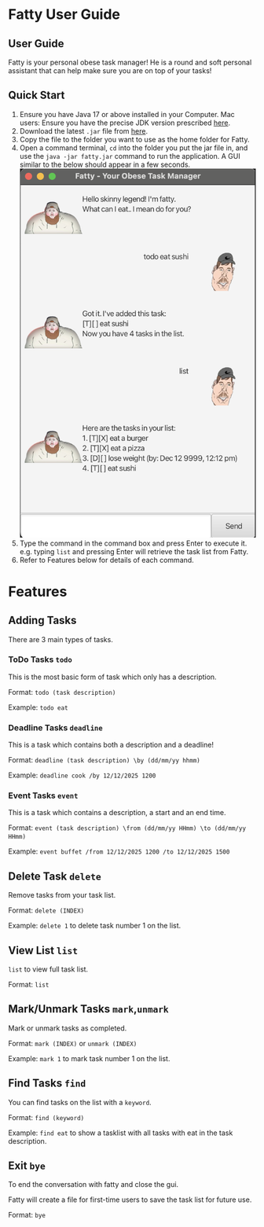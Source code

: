 # Fatty User Guide

## User Guide
Fatty is your personal obese task manager!
He is a round and soft personal assistant that can help make sure you are on top of your tasks!

## Quick Start
1. Ensure you have Java 17 or above installed in your Computer.
   Mac users: Ensure you have the precise JDK version prescribed [here](https://se-education.org/guides/tutorials/javaInstallationMac.html).
2. Download the latest `.jar` file from [here](https://github.com/adrieltch/ip/releases).
3. Copy the file to the folder you want to use as the home folder for Fatty.
4. Open a command terminal, `cd` into the folder you put the jar file in, and use the `java -jar fatty.jar` command to run the application.
   A GUI similar to the below should appear in a few seconds.
![Ui.png](Ui.png)
5. Type the command in the command box and press Enter to execute it. e.g. typing `list` and pressing Enter will retrieve the task list from Fatty.
6. Refer to Features below for details of each command.

# Features

## Adding Tasks

There are 3 main types of tasks.

### ToDo Tasks `todo`
This is the most basic form of task which only has a description.

Format: `todo (task description)`

Example: `todo eat`
### Deadline Tasks `deadline`
This is a task which contains both a description and a deadline!

Format: `deadline (task description) \by (dd/mm/yy hhmm)`

Example: `deadline cook /by 12/12/2025 1200`

### Event Tasks `event`
This is a task which contains a description, a start and an end time.

Format: `event (task description) \from (dd/mm/yy HHmm) \to (dd/mm/yy HHmm)`

Example: `event buffet /from 12/12/2025 1200 /to 12/12/2025 1500`



## Delete Task `delete`
Remove tasks from your task list.

Format: `delete (INDEX)`

Example: `delete 1` to delete task number 1 on the list.


## View List `list`

`list` to view full task list.

Format: `list`

## Mark/Unmark Tasks `mark`,`unmark`
Mark or unmark tasks as completed.

Format: `mark (INDEX)` or `unmark (INDEX)`

Example: `mark 1` to mark task number 1 on the list.

## Find Tasks `find`
You can find tasks on the list with a `keyword`.

Format: `find (keyword)`

Example: `find eat` to show a tasklist with all tasks with eat in the task description.

## Exit `bye`
To end the conversation with fatty and close the gui.

Fatty will create a file for first-time users to save the task list for future use.

Format: `bye`